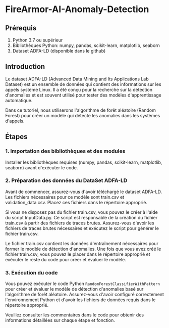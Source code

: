# FireArmor-AI-Anomaly-Detection

## Prérequis
  1. Python 3.7 ou supérieur
  2. Bibliothèques Python: numpy, pandas, scikit-learn, matplotlib, seaborn
  3. Dataset ADFA-LD (disponible dans le github)


## Introduction
Le dataset ADFA-LD (Advanced Data Mining and Its Applications Lab Dataset) est un ensemble de données qui contient des informations sur les appels système Linux. Il a été conçu pour la recherche sur la détection d'anomalies et est souvent utilisé pour tester des modèles d'apprentissage automatique.

Dans ce tutoriel, nous utiliserons l'algorithme de forêt aléatoire (Random Forest) pour créer un modèle qui détecte les anomalies dans les systèmes d'appels.

## Étapes

### 1. Importation des bibliothèques et des modules
Installer les bibliothèques requises (numpy, pandas, scikit-learn, matplotlib, seaborn) avant d'exécuter le code.
### 2. Préparation des données du DataSet ADFA-LD

Avant de commencer, assurez-vous d'avoir téléchargé le dataset ADFA-LD. Les fichiers nécessaires pour ce modèle sont train.csv et validation_data.csv. Placez ces fichiers dans le répertoire approprié.

Si vous ne disposez pas du fichier train.csv, vous pouvez le créer à l'aide du script InputData.py. Ce script est responsable de la création du fichier train.csv à partir des fichiers de traces brutes. Assurez-vous d'avoir les fichiers de traces brutes nécessaires et exécutez le script pour générer le fichier train.csv.

Le fichier train.csv contient les données d'entraînement nécessaires pour former le modèle de détection d'anomalies. Une fois que vous avez créé le fichier train.csv, vous pouvez le placer dans le répertoire approprié et exécuter le reste du code pour créer et évaluer le modèle.

### 3. Exécution du code

Vous pouvez exécuter le code Python `RandomForestClassifierWithPattern` pour créer et évaluer le modèle de détection d'anomalies basé sur l'algorithme de forêt aléatoire. Assurez-vous d'avoir configuré correctement l'environnement Python et d'avoir les fichiers de données requis dans le répertoire approprié.

Veuillez consulter les commentaires dans le code pour obtenir des informations détaillées sur chaque étape et fonction.


